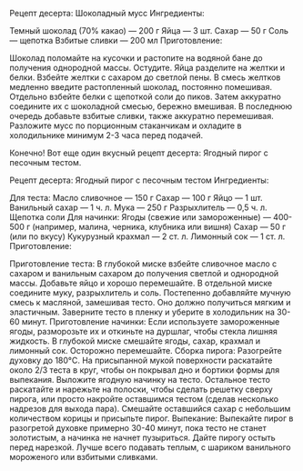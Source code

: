 Рецепт десерта: Шоколадный мусс
Ингредиенты:

Темный шоколад (70% какао) — 200 г
Яйца — 3 шт.
Сахар — 50 г
Соль — щепотка
Взбитые сливки — 200 мл
Приготовление:

Шоколад поломайте на кусочки и растопите на водяной бане до получения однородной массы. Остудите.
Яйца разделите на желтки и белки. Взбейте желтки с сахаром до светлой пены.
В смесь желтков медленно введите растопленный шоколад, постоянно помешивая.
Отдельно взбейте белки с щепоткой соли до пиков. Затем аккуратно соедините их с шоколадной смесью, бережно вмешивая.
В последнюю очередь добавьте взбитые сливки, также аккуратно перемешивая.
Разложите мусс по порционным стаканчикам и охладите в холодильнике минимум 2-3 часа перед подачей.


Конечно! Вот еще один вкусный рецепт десерта: Ягодный пирог с песочным тестом.

Рецепт десерта: Ягодный пирог с песочным тестом
Ингредиенты:

Для теста:
Масло сливочное — 150 г
Сахар — 100 г
Яйцо — 1 шт.
Ванильный сахар — 1 ч. л.
Мука — 250 г
Разрыхлитель — 0,5 ч. л.
Щепотка соли
Для начинки:
Ягоды (свежие или замороженные) — 400-500 г (например, малина, черника, клубника или вишня)
Сахар — 50 г (или по вкусу)
Кукурузный крахмал — 2 ст. л.
Лимонный сок — 1 ст. л.
Приготовление:

Приготовление теста:
В глубокой миске взбейте сливочное масло с сахаром и ванильным сахаром до получения светлой и однородной массы.
Добавьте яйцо и хорошо перемешайте.
В отдельной миске соедините муку, разрыхлитель и соль. Постепенно добавляйте мучную смесь к масляной, замешивая тесто. Оно должно получиться мягким и эластичным.
Заверните тесто в пленку и уберите в холодильник на 30-60 минут.
Приготовление начинки:
Если используете замороженные ягоды, разморозьте их и откиньте на дуршлаг, чтобы стекла лишняя жидкость.
В глубокой миске смешайте ягоды, сахар, крахмал и лимонный сок. Осторожно перемешайте.
Сборка пирога:
Разогрейте духовку до 180°C.
На присыпанной мукой поверхности раскатайте около 2/3 теста в круг, чтобы он покрывал дно и бортики формы для выпекания.
Выложите ягодную начинку на тесто.
Остальное тесто раскатайте и нарежьте на полоски, чтобы сделать решетку сверху пирога, или просто накройте оставшимся тестом (сделав несколько надрезов для выхода пара).
Смешайте оставшийся сахар с небольшим количеством корицы и присыпьте пирог.
Выпекание:
Выпекайте пирог в разогретой духовке примерно 30-40 минут, пока тесто не станет золотистым, а начинка не начнет пузыриться.
Дайте пирогу остыть перед нарезкой. Лучше всего подавать теплым, с шариком ванильного мороженого или взбитыми сливками.
